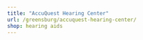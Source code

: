 ```yaml
---
title: "AccuQuest Hearing Center"
url: /greensburg/accuquest-hearing-center/
shop: hearing aids
---
```

